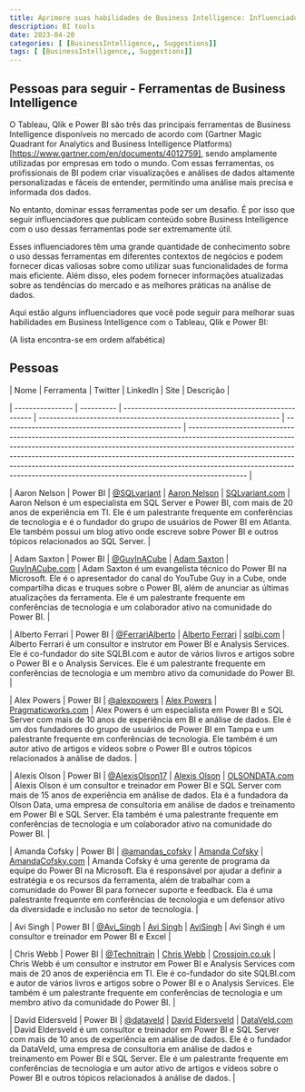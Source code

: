 ```yaml
---
title: Aprimore suas habilidades de Business Intelligence: Influenciadores para seguir que compartilham conteúdo sobre Tableau, Qlik e Power BI
description: BI tools
date: 2023-04-20
categories: [ [BusinessIntelligence,, Suggestions]]
tags: [ [BusinessIntelligence,, Suggestions]]
---
```

## Pessoas para seguir - Ferramentas de Business Intelligence



O Tableau, Qlik e Power BI são três das principais ferramentas de Business Intelligence disponíveis no mercado de acordo com (Gartner Magic Quadrant for Analytics and Business Intelligence Platforms)[https://www.gartner.com/en/documents/4012759], sendo amplamente utilizadas por empresas em todo o mundo. Com essas ferramentas, os profissionais de BI podem criar visualizações e análises de dados altamente personalizadas e fáceis de entender, permitindo uma análise mais precisa e informada dos dados.



No entanto, dominar essas ferramentas pode ser um desafio. É por isso que seguir influenciadores que publicam conteúdo sobre Business Intelligence com o uso dessas ferramentas pode ser extremamente útil.



Esses influenciadores têm uma grande quantidade de conhecimento sobre o uso dessas ferramentas em diferentes contextos de negócios e podem fornecer dicas valiosas sobre como utilizar suas funcionalidades de forma mais eficiente. Além disso, eles podem fornecer informações atualizadas sobre as tendências do mercado e as melhores práticas na análise de dados.



Aqui estão alguns influenciadores que você pode seguir para melhorar suas habilidades em Business Intelligence com o Tableau, Qlik e Power BI:

(A lista encontra-se em ordem alfabética)



## Pessoas 

| Nome             | Ferramenta | Twitter                                               | LinkedIn                                                           | Site                                              | Descrição                                                                                                                                                                                                                                                                                                                                                                                                              |

| ---------------- | ---------- | ----------------------------------------------------- | ------------------------------------------------------------------ | ------------------------------------------------- | ---------------------------------------------------------------------------------------------------------------------------------------------------------------------------------------------------------------------------------------------------------------------------------------------------------------------------------------------------------------------------------------------------------------------- |

| Aaron Nelson     | Power BI   | [@SQLvariant](https://twitter.com/SQLvariant)         | [Aaron Nelson](https://www.linkedin.com/in/sqlvariant/)            | [SQLvariant.com](https://www.sqlvariant.com/)     | Aaron Nelson é um especialista em SQL Server e Power BI, com mais de 20 anos de experiência em TI. Ele é um palestrante frequente em conferências de tecnologia e é o fundador do grupo de usuários de Power BI em Atlanta. Ele também possui um blog ativo onde escreve sobre Power BI e outros tópicos relacionados ao SQL Server.                                                                                   |

| Adam Saxton      | Power BI   | [@GuyInACube](https://twitter.com/GuyInACube)         | [Adam Saxton](https://www.linkedin.com/in/adam-saxton/)            | [GuyInACube.com](https://guyinacube.com/)         | Adam Saxton é um evangelista técnico do Power BI na Microsoft. Ele é o apresentador do canal do YouTube Guy in a Cube, onde compartilha dicas e truques sobre o Power BI, além de anunciar as últimas atualizações da ferramenta. Ele é um palestrante frequente em conferências de tecnologia e um colaborador ativo na comunidade do Power BI.                                                                       |

| Alberto Ferrari  | Power BI   | [@FerrariAlberto](https://twitter.com/FerrariAlberto) | [Alberto Ferrari](https://www.linkedin.com/in/albertoferrari/)     | [sqlbi.com](https://www.sqlbi.com/)               | Alberto Ferrari é um consultor e instrutor em Power BI e Analysis Services. Ele é co-fundador do site SQLBI.com e autor de vários livros e artigos sobre o Power BI e o Analysis Services. Ele é um palestrante frequente em conferências de tecnologia e um membro ativo da comunidade do Power BI.                                                                                                                   |

| Alex Powers      | Power BI   | [@alexpowers](https://twitter.com/alexpowers)         | [Alex Powers](https://www.linkedin.com/in/alexpowers/)             | [Pragmaticworks.com](https://devinknightsql.com/) | Alex Powers é um especialista em Power BI e SQL Server com mais de 10 anos de experiência em BI e análise de dados. Ele é um dos fundadores do grupo de usuários de Power BI em Tampa e um palestrante frequente em conferências de tecnologia. Ele também é um autor ativo de artigos e vídeos sobre o Power BI e outros tópicos relacionados à análise de dados.                                                     |

| Alexis Olson     | Power BI   | [@AlexisOlson17](https://twitter.com/AlexisOlson17)   | [Alexis Olson](https://www.linkedin.com/in/alexis-olson-890b5713/) | [OLSONDATA.com](https://www.olsondata.com/)       | Alexis Olson é um consultor e treinador em Power BI e SQL Server com mais de 15 anos de experiência em análise de dados. Ela é a fundadora da Olson Data, uma empresa de consultoria em análise de dados e treinamento em Power BI e SQL Server. Ela também é uma palestrante frequente em conferências de tecnologia e um colaborador ativo na comunidade do Power BI.                                                |

| Amanda Cofsky    | Power BI   | [@amandas_cofsky](https://twitter.com/amandas_cofsky) | [Amanda Cofsky](https://www.linkedin.com/in/amandacofsky/)         | [AmandaCofsky.com](https://amandacofsky.com/)     | Amanda Cofsky é uma gerente de programa da equipe do Power BI na Microsoft. Ela é responsável por ajudar a definir a estratégia e os recursos da ferramenta, além de trabalhar com a comunidade do Power BI para fornecer suporte e feedback. Ela é uma palestrante frequente em conferências de tecnologia e um defensor ativo da diversidade e inclusão no setor de tecnologia.                                      |

| Avi Singh        | Power BI   | [@Avi_Singh](https://twitter.com/Avi_Singh)           | [Avi Singh](https://www.linkedin.com/in/avigansingh/)              | [AviSingh](https://www.avigansingh.com/)          | Avi Singh é um consultor e treinador em Power BI e Excel                                                                                                                                                                                                                                                                                                                                                               |

| Chris Webb       | Power BI   | [@Technitrain](https://twitter.com/Technitrain)       | [Chris Webb](https://www.linkedin.com/in/cwebbbi/)                 | [Crossjoin.co.uk](https://blog.crossjoin.co.uk/)  | Chris Webb é um consultor e instrutor em Power BI e Analysis Services com mais de 20 anos de experiência em TI. Ele é co-fundador do site SQLBI.com e autor de vários livros e artigos sobre o Power BI e o Analysis Services. Ele também é um palestrante frequente em conferências de tecnologia e um membro ativo da comunidade do Power BI.                                                                        |

| David Eldersveld | Power BI   | [@dataveld](https://twitter.com/dataveld)             | [David Eldersveld](https://www.linkedin.com/in/davideldersveld/)   | [DataVeld.com](https://www.dataveld.com/)         | David Eldersveld é um consultor e treinador em Power BI e SQL Server com mais de 10 anos de experiência em análise de dados. Ele é o fundador da DataVeld, uma empresa de consultoria em análise de dados e treinamento em Power BI e SQL Server. Ele é um palestrante frequente em conferências de tecnologia e um autor ativo de artigos e vídeos sobre o Power BI e outros tópicos relacionados à análise de dados. |


